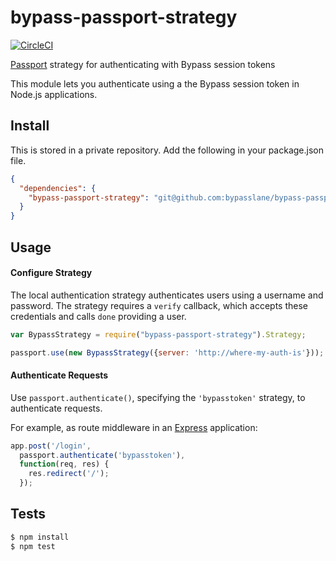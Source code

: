 # bypass-passport-strategy

[![CircleCI](https://circleci.com/gh/bypasslane/bypass-passport-strategy.svg?style=svg&circle-token=def6ddf5670339f606d411b0d5095ca16fa8d57c)](https://circleci.com/gh/bypasslane/bypass-passport-strategy)

[Passport](http://passportjs.org/) strategy for authenticating with Bypass session tokens

This module lets you authenticate using a the Bypass session token in Node.js
applications.

## Install

This is stored in a private repository. Add the following in your package.json file.

```json
{
  "dependencies": {
    "bypass-passport-strategy": "git@github.com:bypasslane/bypass-passport-strategy.git"
  }
}
```

## Usage

#### Configure Strategy

The local authentication strategy authenticates users using a username and
password.  The strategy requires a `verify` callback, which accepts these
credentials and calls `done` providing a user.

```js
var BypassStrategy = require("bypass-passport-strategy").Strategy;

passport.use(new BypassStrategy({server: 'http://where-my-auth-is'}));
```

#### Authenticate Requests

Use `passport.authenticate()`, specifying the `'bypasstoken'` strategy, to
authenticate requests.

For example, as route middleware in an [Express](http://expressjs.com/)
application:

```js
app.post('/login',
  passport.authenticate('bypasstoken'),
  function(req, res) {
    res.redirect('/');
  });
```

## Tests

```bash
$ npm install
$ npm test
```
